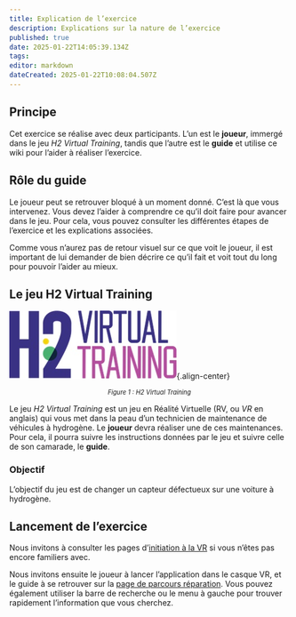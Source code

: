 ```yaml
---
title: Explication de l’exercice
description: Explications sur la nature de l’exercice
published: true
date: 2025-01-22T14:05:39.134Z
tags: 
editor: markdown
dateCreated: 2025-01-22T10:08:04.507Z
---
```


## Principe

Cet exercice se réalise avec deux participants. L’un est le **joueur**, immergé dans le jeu _H2 Virtual Training_, tandis que l’autre est le **guide** et utilise ce wiki pour l’aider à réaliser l’exercice.

## Rôle du guide

Le joueur peut se retrouver bloqué à un moment donné. C’est là que vous intervenez. Vous devez l’aider à comprendre ce qu’il doit faire pour avancer dans le jeu. Pour cela, vous pouvez consulter les différentes étapes de l’exercice et les explications associées.

Comme vous n’aurez pas de retour visuel sur ce que voit le joueur, il est important de lui demander de bien décrire ce qu’il fait et voit tout du long pour pouvoir l’aider au mieux.

## Le jeu H2 Virtual Training

![H2 Virtual Training](../images/h2_virtual_training/h2_virtual_training.jpg){.align-center}
<div style="text-align: center; font-size: 0.8em; font-style: italic">Figure 1 : H2 Virtual Training</div>

Le jeu *H2 Virtual Training* est un jeu en Réalité Virtuelle (RV, ou *VR*  en anglais) qui vous met dans la peau d’un technicien de maintenance de véhicules à hydrogène. Le **joueur** devra réaliser une de ces maintenances. Pour cela, il pourra suivre les instructions données par le jeu et suivre celle de son camarade, le **guide**.

### Objectif

L’objectif du jeu est de changer un capteur défectueux sur une voiture à hydrogène.

## Lancement de l’exercice

Nous invitons à consulter les pages d’[initiation à la VR](/fr/introduction/initiation_vr) si vous n’êtes pas encore familiers avec.

Nous invitons ensuite le joueur à lancer l’application dans le casque VR, et le guide à se retrouver sur la [page de parcours réparation](../?).
Vous pouvez également utiliser la barre de recherche ou le menu à gauche pour trouver rapidement l’information que vous cherchez.